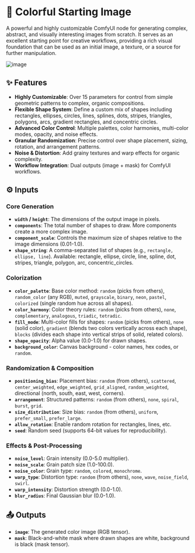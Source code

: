 # 🎨 Colorful Starting Image

A powerful and highly customizable ComfyUI node for generating complex, abstract, and visually interesting images from scratch. It serves as an excellent starting point for creative workflows, providing a rich visual foundation that can be used as an initial image, a texture, or a source for further manipulation.

![image](https://github.com/user-attachments/assets/d40e27d7-e17d-4750-b88b-9cf39b654823)

## ✨ Features

- **Highly Customizable**: Over 15 parameters for control from simple geometric patterns to complex, organic compositions.
- **Flexible Shape System**: Define a custom mix of shapes including rectangles, ellipses, circles, lines, splines, dots, stripes, triangles, polygons, arcs, gradient rectangles, and concentric circles.
- **Advanced Color Control**: Multiple palettes, color harmonies, multi-color modes, opacity, and noise effects.
- **Granular Randomization**: Precise control over shape placement, sizing, rotation, and arrangement patterns.
- **Noise & Distortion**: Add grainy textures and warp effects for organic complexity.
- **Workflow Integration**: Dual outputs (image + mask) for ComfyUI workflows.

## ⚙️ Inputs

### Core Generation
- **`width` / `height`**: The dimensions of the output image in pixels.
- **`components`**: The total number of shapes to draw. More components create a more complex image.
- **`component_scale`**: Controls the maximum size of shapes relative to the image dimensions (0.01-1.0).
- **`shape_string`**: A comma-separated list of shapes (e.g., `rectangle, ellipse, line`). Available: rectangle, ellipse, circle, line, spline, dot, stripes, triangle, polygon, arc, concentric_circles.

### Colorization
- **`color_palette`**: Base color method: `random` (picks from others), `random_color` (any RGB), `muted`, `grayscale`, `binary`, `neon`, `pastel`, `colorized` (single random hue across all shapes).
- **`color_harmony`**: Color theory rules: `random` (picks from others), `none`, `complementary`, `analogous`, `triadic`, `tetradic`.
- **`fill_mode`**: Multi-color fills for shapes: `random` (picks from others), `none` (solid color), `gradient` (blends two colors vertically across each shape), `blocks` (divides each shape into vertical strips of solid, related colors).
- **`shape_opacity`**: Alpha value (0.0-1.0) for drawn shapes.
- **`background_color`**: Canvas background - color names, hex codes, or `random`.

### Randomization & Composition
- **`positioning_bias`**: Placement bias: `random` (from others), `scattered`, `center_weighted`, `edge_weighted`, `grid_aligned`, `random_weighted`, directional (north, south, east, west, corners).
- **`arrangement`**: Structured patterns: `random` (from others), `none`, `spiral`, `burst`, `grid`.
- **`size_distribution`**: Size bias: `random` (from others), `uniform`, `prefer_small`, `prefer_large`.
- **`allow_rotation`**: Enable random rotation for rectangles, lines, etc.
- **`seed`**: Random seed (supports 64-bit values for reproducibility).

### Effects & Post-Processing
- **`noise_level`**: Grain intensity (0.0-5.0 multiplier).
- **`noise_scale`**: Grain patch size (1.0-100.0).
- **`noise_color`**: Grain type: `random`, `colored`, `monochrome`.
- **`warp_type`**: Distortion type: `random` (from others), `none`, `wave`, `noise_field`, `swirl`.
- **`warp_intensity`**: Distortion strength (0.0-1.0).
- **`blur_radius`**: Final Gaussian blur (0.0-1.0).

## 📤 Outputs
- **`image`**: The generated color image (RGB tensor).
- **`mask`**: Black-and-white mask where drawn shapes are white, background is black (mask tensor).